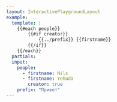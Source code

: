 ```yaml
---
layout: InteractivePlaygroundLayout
example:
  template: |
    {{#each people}}
        {{#if creator}}
            {{../prefix}} {{firstname}}
        {{/if}} 
    {{/each}}
  partials:
  input:
    people:
      - firstname: Nils
      - firstname: Yehuda
        creator: true
    prefix: "Привет"
---
```

